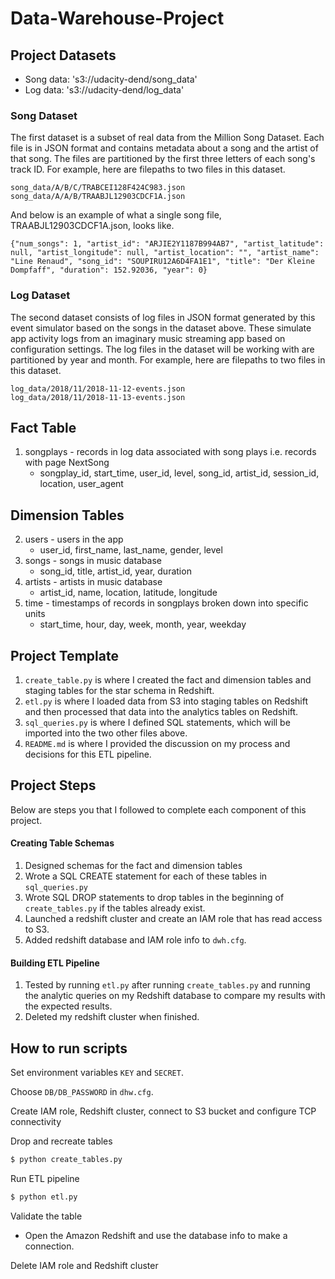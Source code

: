 # Data-Warehouse-Project  


## Project Datasets
* Song data: 's3://udacity-dend/song_data'  
* Log data: 's3://udacity-dend/log_data'  
### Song Dataset  
The first dataset is a subset of real data from the Million Song Dataset. Each file is in JSON format and contains metadata about a song and the artist of that song. The files are partitioned by the first three letters of each song's track ID. For example, here are filepaths to two files in this dataset.
```
song_data/A/B/C/TRABCEI128F424C983.json
song_data/A/A/B/TRAABJL12903CDCF1A.json
```
And below is an example of what a single song file, TRAABJL12903CDCF1A.json, looks like.
```
{"num_songs": 1, "artist_id": "ARJIE2Y1187B994AB7", "artist_latitude": null, "artist_longitude": null, "artist_location": "", "artist_name": "Line Renaud", "song_id": "SOUPIRU12A6D4FA1E1", "title": "Der Kleine Dompfaff", "duration": 152.92036, "year": 0}
```
### Log Dataset  
The second dataset consists of log files in JSON format generated by this event simulator based on the songs in the dataset above. These simulate app activity logs from an imaginary music streaming app based on configuration settings.
The log files in the dataset will be working with are partitioned by year and month. For example, here are filepaths to two files in this dataset.
```
log_data/2018/11/2018-11-12-events.json
log_data/2018/11/2018-11-13-events.json
```
## Fact Table  
1. songplays - records in log data associated with song plays i.e. records with page NextSong
    * songplay_id, start_time, user_id, level, song_id, artist_id, session_id, location, user_agent  
## Dimension Tables  

2. users - users in the app  
   * user_id, first_name, last_name, gender, level  
3. songs - songs in music database    
   * song_id, title, artist_id, year, duration  
4. artists - artists in music database   
   * artist_id, name, location, latitude, longitude  
5. time - timestamps of records in songplays broken down into specific units  
   * start_time, hour, day, week, month, year, weekday  
  
## Project Template
1. `create_table.py` is where I created the fact and dimension tables and staging tables for the star schema in Redshift.  
2. `etl.py` is where I loaded data from S3 into staging tables on Redshift and then processed that data into the analytics tables on Redshift.  
3. `sql_queries.py` is where I defined SQL statements, which will be imported into the two other files above.    
4. `README.md` is where I provided the discussion on my process and decisions for this ETL pipeline.  

## Project Steps
Below are steps you that I followed to complete each component of this project.

#### Creating Table Schemas
1. Designed schemas for the fact and dimension tables
2. Wrote a SQL CREATE statement for each of these tables in `sql_queries.py`
3. Wrote SQL DROP statements to drop tables in the beginning of `create_tables.py` if the tables already exist. 
4. Launched a redshift cluster and create an IAM role that has read access to S3.
5. Added redshift database and IAM role info to `dwh.cfg`.
#### Building ETL Pipeline
1. Tested by running `etl.py` after running `create_tables.py` and running the analytic queries on my Redshift database to compare my results with the expected results.
2. Deleted my redshift cluster when finished.

## How to run scripts

Set environment variables `KEY` and `SECRET`.

Choose `DB/DB_PASSWORD` in `dhw.cfg`.

Create IAM role, Redshift cluster, connect to S3 bucket and configure TCP connectivity  

Drop and recreate tables

```bash
$ python create_tables.py
```

Run ETL pipeline

```bash
$ python etl.py
```  

Validate the table
* Open the Amazon Redshift and use the database info to make a connection.  


Delete IAM role and Redshift cluster
